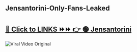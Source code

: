 
 ## Jensantorini-Only-Fans-Leaked

# <h2><a href="https://clipsfans.com/Jensantorini&ref=git">🔗 Click to LINKS ⏩⏩ 👉 🟢 Jensantorini </a></h2>

<a href="https://clipsfans.com/Jensantorini&ref=git" rel="nofollow" data-target="animated-image.originalLink"><img src="https://i.ibb.co.com/xMMVF88/686577567.gif" alt="Viral Video Original" style="max-width: 100%; display: inline-block;" data-target="animated-image.originalImage"></a>
